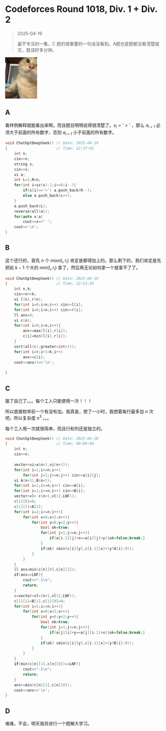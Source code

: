 # Codeforces Round 1018, Div. 1 + Div. 2

> 2025-04-19
>
> 最不专注的一集，C 题的很重要的一句话没看到。A题也是题都没看清楚就交，耽误好多分钟。

![maodie.gif](../../assets/maodie.gif)

## A

看样例解释就能看出来啊，而且题目明明说得很清楚了。$s_i='>'$ ，那么 $a_{i+1}$ 必须大于前面的所有数字，否则 $a_{i+1}$ 小于前面的所有数字。

```cpp
void ChatGptDeepSeek() // Date: 2025-04-19
{                      // Time: 22:37:01 
    int n;
    cin>>n;
    string s;
    cin>>s;
    vi a;
    int L=1,R=n;
    for(int i=sz(s)-1;i>=0;i--){
        if(s[i]=='>') a.push_back(R--);
        else a.push_back(L++);
    }
    a.push_back(L);
    reverse(all(a));
    for(auto x:a)
        cout<<x<<" ";
    cout<<'\n';
}
```

## B

这个还行的，首先 $n$ 个 $max(l_i,r_i)$ 肯定是都得加上的。那么剩下的，我们肯定是先把前 $k-1$ 个大的 $min(l_i,r_i)$ 拿了，然后再无论如何拿一个就拿不了了。

```cpp
void ChatGptDeepSeek() // Date: 2025-04-19
{                      // Time: 22:53:39 
    int n,k;
    cin>>n>>k;
    vi l(n),r(n);
    for(int i=0;i<n;i++) cin>>l[i];
    for(int i=0;i<n;i++) cin>>r[i];
    ll ans=0;
    vi c(n);
    for(int i=0;i<n;i++){
        ans+=max(l[i],r[i]);
        c[i]=min(l[i],r[i]);
    }
    sort(all(c),greater<int>());
    for(int i=0;i+1<k;i++)
        ans+=c[i];
    cout<<ans+1<<'\n';
 
}
```

## C

服了自己了。。。每个工人只能使用一次！！！

所以直接枚举前一个有没有加。我真是，想了一小时，我想着每行最多加 $n$ 次吧，所以复杂度 $n^3$ 。。。

每个工人用一次就很简单，而且行和列还是独立的。

```cpp
void ChatGptDeepSeek() // Date: 2025-04-20
{                      // Time: 00:09:04 
    int n;
    cin>>n;
    
    vector<vi>a(n+1,vi(n+1));
    for(int i=1;i<=n;i++)
        for(int j=1;j<=n;j++) cin>>a[i][j];
    vi A(n+1),B(n+1);
    for(int i=1;i<=n;i++) cin>>A[i];
    for(int i=1;i<=n;i++) cin>>B[i];
    vector<vl> c(n+1,vl(2,LNF));
    c[1][0]=0;
    c[1][1]=A[1];
    for(int i=2;i<=n;i++){
        for(int x=0;x<2;x++){
            for(int y=0;y<2;y++){
                bool ok=true;
                for(int j=1;j<=n;j++){
                    if(a[i-1][j]+x==a[i][j]+y){ok=false;break;}
                }
                if(ok) cmin(c[i][y],c[i-1][x]+(y?A[i]:0));
            }
        }
    }
    ll ans=min(c[n][0],c[n][1]);
    if(ans==LNF){
        cout<<"-1\n";
        return;
    }
    c=vector<vl>(n+1,vl(2,LNF));
    c[1][1]=B[1],c[1][0]=0;
    for(int i=2;i<=n;i++){
        for(int x=0;x<2;x++){
            for(int y=0;y<2;y++){
                bool ok=true;
                for(int j=1;j<=n;j++){
                    if(a[j][i]+y==a[j][i-1]+x){ok=false;break;}
                }
                if(ok) cmin(c[i][y],c[i-1][x]+(y?B[i]:0));
            }
        }
    }
    if(min(c[n][1],c[n][0])==LNF){
        cout<<"-1\n";
        return;
    }
    ans+=min(c[n][1],c[n][0]);
    cout<<ans<<'\n';
}
```

## D

难难，不会，明天我将进行一个题解大学习。

